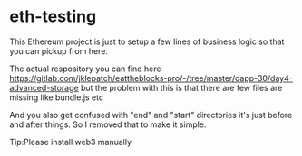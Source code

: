 # eth-testing
This Ethereum project is just to setup a few lines of business logic so that you can pickup from here.

The actual respository you can find here https://gitlab.com/jklepatch/eattheblocks-pro/-/tree/master/dapp-30/day4-advanced-storage but the problem with this is that there are few files are missing like bundle.js etc

And you also get confused with "end" and "start" directories it's just before and after things. So I removed that to make it simple. 

Tip:Please install web3 manually
